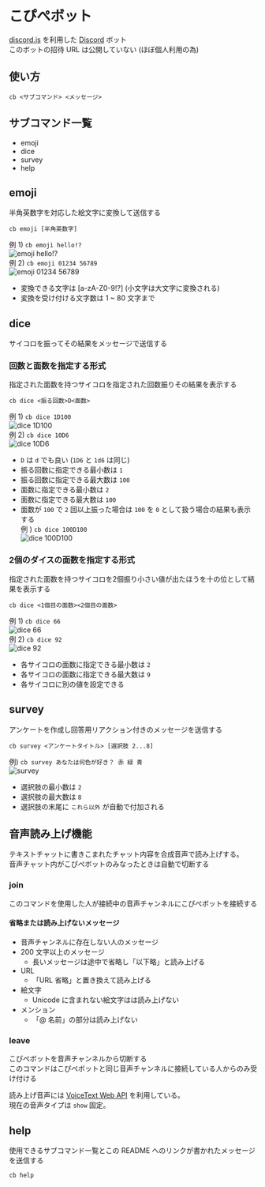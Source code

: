 # こぴぺボット
[discord.js](https://discord.js.org/) を利用した [Discord](https://discord.com/) ボット  
このボットの招待 URL は公開していない (ほぼ個人利用の為)


## 使い方
`cb <サブコマンド> <メッセージ>`


## サブコマンド一覧
- emoji
- dice
- survey
- help


## emoji
半角英数字を対応した絵文字に変換して送信する  
```
cb emoji [半角英数字]
```
例 1) `cb emoji hello!?`  
![emoji hello!?](https://gitlab.com/S-Del_discordbot/copipebot/uploads/4815289101884cc5d40fe41b45fe7d43/image.png)  
例 2) `cb emoji 01234 56789`  
![emoji 01234 56789](https://gitlab.com/S-Del_discordbot/copipebot/uploads/58e5636506874f8357d7373e2556cb60/image.png)  

- 変換できる文字は \[a-zA-Z0-9!?\] (小文字は大文字に変換される)
- 変換を受け付ける文字数は 1 ~ 80 文字まで


## dice
サイコロを振ってその結果をメッセージで送信する
### 回数と面数を指定する形式
指定された面数を持つサイコロを指定された回数振りその結果を表示する  
```
cb dice <振る回数>D<面数>
```
例 1) `cb dice 1D100`  
![dice 1D100](https://gitlab.com/S-Del_discordbot/copipebot/uploads/d6b894528f814295c2c4dedeec8304b5/image.png)  
例 2) `cb dice 10D6`  
![dice 10D6](https://gitlab.com/S-Del_discordbot/copipebot/uploads/2bf60a4a065bf7460885e49ffb64b54c/image.png)  
- `D` は `d` でも良い (`1D6` と `1d6` は同じ)
- 振る回数に指定できる最小数は `1`
- 振る回数に指定できる最大数は `100`
- 面数に指定できる最小数は `2`
- 面数に指定できる最大数は `100`
- 面数が `100` で `2` 回以上振った場合は `100` を `0` として扱う場合の結果も表示する  
    例 ) `cb dice 100D100`  
    ![dice 100D100](https://gitlab.com/S-Del_discordbot/copipebot/uploads/e627cdf89bd0ff3682a58ea4469e038b/image.png)  

### 2個のダイスの面数を指定する形式
指定された面数を持つサイコロを2個振り小さい値が出たほうを十の位として結果を表示する  
```
cb dice <1個目の面数><2個目の面数>
```
例 1) `cb dice 66`  
![dice 66](https://gitlab.com/S-Del_discordbot/copipebot/uploads/cadd75076fcf988faba9f5d0d9c7e5ae/image.png)  
例 2) `cb dice 92`  
![dice 92](https://gitlab.com/S-Del_discordbot/copipebot/uploads/b251ca7bd710074f8af56369d5883466/image.png)  
- 各サイコロの面数に指定できる最小数は `2`
- 各サイコロの面数に指定できる最大数は `9`
- 各サイコロに別の値を設定できる


## survey
アンケートを作成し回答用リアクション付きのメッセージを送信する  
```
cb survey <アンケートタイトル> [選択肢 2...8]
```
例) `cb survey あなたは何色が好き？ 赤 緑 青`  
![survey](https://gitlab.com/S-Del_discordbot/copipebot/uploads/32c73cf99de167691d650a9063b3da3f/image.png)  
- 選択肢の最小数は `2`
- 選択肢の最大数は `8`
- 選択肢の末尾に `これら以外` が自動で付加される


## 音声読み上げ機能
テキストチャットに書きこまれたチャット内容を合成音声で読み上げする。  
音声チャット内がこぴぺボットのみなったときは自動で切断する
### join
このコマンドを使用した人が接続中の音声チャンネルにこぴぺボットを接続する
#### 省略または読み上げないメッセージ
- 音声チャンネルに存在しない人のメッセージ
- 200 文字以上のメッセージ
    - 長いメッセージは途中で省略し「以下略」と読み上げる
- URL
    - 「URL 省略」と置き換えて読み上げる
- 絵文字
    - Unicode に含まれない絵文字はは読み上げない
- メンション
    - 「@ 名前」の部分は読み上げない
### leave
こぴぺボットを音声チャンネルから切断する  
このコマンドはこぴぺボットと同じ音声チャンネルに接続している人からのみ受け付ける

読み上げ音声には [VoiceText Web API](https://cloud.voicetext.jp/webapi) を利用している。  
現在の音声タイプは `show` 固定。


## help
使用できるサブコマンド一覧とこの README へのリンクが書かれたメッセージを送信する
```
cb help
```
